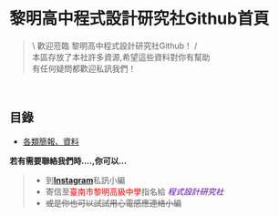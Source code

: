 # 黎明高中程式設計研究社Github首頁

 > \ 歡迎蒞臨 黎明高中程式設計研究社Github！ / <br>
 > 本區存放了本社許多資源,希望這些資料對你有幫助<br>
 > 有任何疑問都歡迎私訊我們！

<br>

## 目錄
* [各類簡報、資料]()

**若有需要聯絡我們時....,你可以...**
>* 到[**Instagram**](https://www.instagram.com/lmsh_lmcps/)私訊小編
>* 寄信至<font color=red>臺南市黎明高級中學</font>指名給<font color="#5B00AE"> *程式設計研究社* </font>
>* ~~或是你也可以試試用心電感應連絡小編~~
